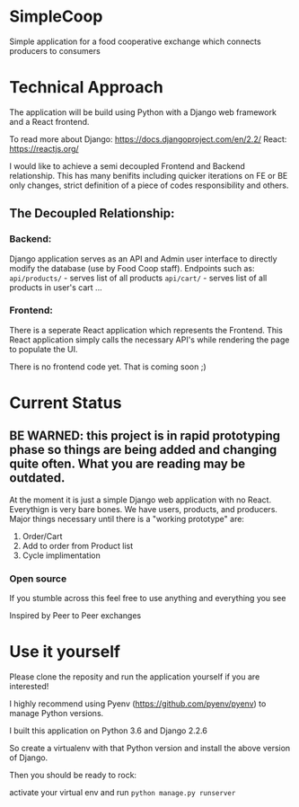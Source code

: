 # SimpleCoop
Simple application for a food cooperative exchange which connects producers to consumers

# Technical Approach
The application will be build using Python with a Django web framework and a React frontend.

To read more about Django: https://docs.djangoproject.com/en/2.2/
React: https://reactjs.org/

I would like to achieve a semi decoupled Frontend and Backend relationship. 
This has many benifits including quicker iterations on FE or BE only changes, strict definition of a piece of codes responsibility and others.

## The Decoupled Relationship:
### Backend:
Django application serves as an API and Admin user interface to directly modify the database (use by Food Coop staff).
Endpoints such as:
`api/products/` - serves list of all products
`api/cart/` - serves list of all products in user's cart
...

### Frontend:
There is a seperate React application which represents the Frontend. This React application simply calls the necessary API's while rendering the page to populate the UI.

There is no frontend code yet. That is coming soon ;) 

# Current Status
## BE WARNED: this project is in rapid prototyping phase so things are being added and changing quite often. What you are reading may be outdated.
At the moment it is just a simple Django web application with no React. Everythign is very bare bones. We have users, products, and producers.
Major things necessary until there is a "working prototype" are: 
1. Order/Cart
2. Add to order from Product list
3. Cycle implimentation

### Open source
If you stumble across this feel free to use anything and everything you see

Inspired by Peer to Peer exchanges

# Use it yourself
Please clone the reposity and run the application yourself if you are interested!

I highly recommend using Pyenv (https://github.com/pyenv/pyenv) to manage Python versions.

I built this application on Python 3.6 and Django 2.2.6

So create a virtualenv with that Python version and install the above version of Django.

Then you should be ready to rock:

activate your virtual env and run `python manage.py runserver`




